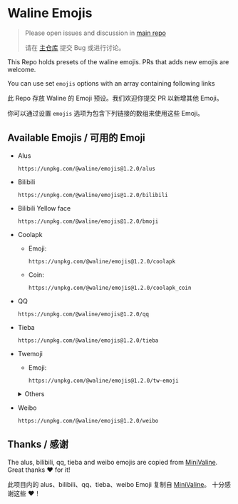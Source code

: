 # Waline Emojis

> Please open issues and discussion in [main repo](https://github.com/lizheming/waline)
>
> 请在 [主仓库](https://github.com/lizheming/waline) 提交 Bug 或进行讨论。

This Repo holds presets of the waline emojis. PRs that adds new emojis are welcome.

You can use set `emojis` options with an array containing following links

此 Repo 存放 Waline 的 Emoji 预设。我们欢迎你提交 PR 以新增其他 Emoji。

你可以通过设置 `emojis` 选项为包含下列链接的数组来使用这些 Emoji。

## Available Emojis / 可用的 Emoji

- Alus

  ```
  https://unpkg.com/@waline/emojis@1.2.0/alus
  ```

- Bilibili

  ```
  https://unpkg.com/@waline/emojis@1.2.0/bilibili
  ```

- Bilibili Yellow face

  ```  
  https://unpkg.com/@waline/emojis@1.2.0/bmoji
  ```

- Coolapk

  - Emoji:

    ```
    https://unpkg.com/@waline/emojis@1.2.0/coolapk
    ```
  - Coin:

    ```
    https://unpkg.com/@waline/emojis@1.2.0/coolapk_coin
    ```
  
- QQ

  ```
  https://unpkg.com/@waline/emojis@1.2.0/qq
  ```

- Tieba

  ```
  https://unpkg.com/@waline/emojis@1.2.0/tieba
  ```

- Twemoji

  - Emoji:

    ```
    https://unpkg.com/@waline/emojis@1.2.0/tw-emoji
    ```

  <details>
  <summary>Others</summary>

  - Full: (Not recommand)

    ```
    https://unpkg.com/@waline/emojis@1.2.0/tw
    ```

  - People:

    ```
    https://unpkg.com/@waline/emojis@1.2.0/tw-people
    ```

  - Body:

    ```
    https://unpkg.com/@waline/emojis@1.2.0/tw-body
    ```

  - Flag:

    ```
    https://unpkg.com/@waline/emojis@1.2.0/tw-flag
    ```

  - Food:

    ```
    https://unpkg.com/@waline/emojis@1.2.0/tw-food
    ```

  - Natural:

    ```
    https://unpkg.com/@waline/emojis@1.2.0/tw-natural
    ```

  - Object:

    ```
    https://unpkg.com/@waline/emojis@1.2.0/tw-object
    ```

  - Sport:

    ```
    https://unpkg.com/@waline/emojis@1.2.0/tw-sport
    ```

  - Symbol:

    ```
    https://unpkg.com/@waline/emojis@1.2.0/tw-symbol
    ```

  - Time:

    ```
    https://unpkg.com/@waline/emojis@1.2.0/tw-time
    ```

  - Travel:

    ```
    https://unpkg.com/@waline/emojis@1.2.0/tw-travel
    ```

  - Weather:

    ```
    https://unpkg.com/@waline/emojis@1.2.0/tw-weather
    ```

  </details>

- Weibo

  ```
  https://unpkg.com/@waline/emojis@1.2.0/weibo
  ```

## Thanks / 感谢

The alus, bilibili, qq, tieba and weibo emojis are copied from [MiniValine](https://github.com/MiniValine). Great thanks :heart: for it!

此项目内的 alus、bilibili、qq、tieba、weibo Emoji 复制自 [MiniValine](https://github.com/MiniValine)。 十分感谢这些 :heart:！
